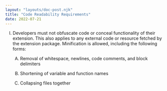 ```yaml
---
layout: "layouts/doc-post.njk"
title: "Code Readability Requirements"
date: 2022-07-21
---
```


<!-- Atypical formatting is necessary to enable markdown formatting for LI contents -->
<ol type="I">
<li>

Developers must not obfuscate code or conceal functionality of their extension. This also applies to
any external code or resource fetched by the extension package. Minification is allowed, including
the following forms:

<ol type="A">
<li>

Removal of whitespace, newlines, code comments, and block delimiters

</li>
<li>

Shortening of variable and function names

</li>
<li>

Collapsing files together

</li>
</ol>

</li>
</ol>
